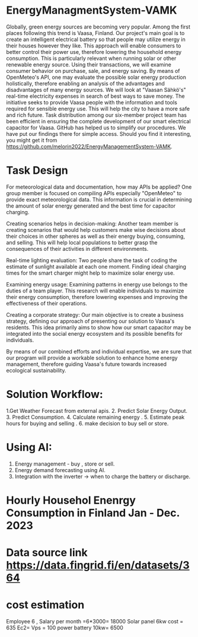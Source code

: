 # EnergyManagmentSystem-VAMK
Globally, green energy sources are becoming very popular. Among the first places following this trend is Vaasa, Finland. Our project's main goal is to create an intelligent electrical battery so that people may utilize energy in their houses however they like. This approach will enable consumers to better control their power use, therefore lowering the household energy consumption. This is particularly relevant when running solar or other renewable energy source.
Using their transactions, we will examine consumer behavior on purchase, sale, and energy saving. By means of OpenMeteo's API, one may evaluate the possible solar energy production holistically, therefore enabling an analysis of the advantages and disadvantages of many energy sources. We will look at "Vaasan Sähkö's" real-time electricity expenses in search of best ways to save money.
The initiative seeks to provide Vaasa people with the information and tools required for sensible energy use. This will help the city to have a more safe and rich future.
Task distribution among our six-member project team has been efficient in ensuring the complete development of our smart electrical capacitor for Vaasa. GitHub has helped us to simplify our procedures. We have put our findings there for simple access. Should you find it interesting, you might get it from https://github.com/melorin2022/EnergyManagementSystem-VAMK.

# Task Design

For meteorological data and documentation, how may APIs be applied? 
One group member is focused on compiling APIs especially "OpenMeteo" to provide exact meteorological data. This information is crucial in determining the amount of solar energy generated and the best time for 
capacitor charging.

Creating scenarios helps in decision-making: Another team member is creating scenarios that would help customers make wise decisions about their choices in other spheres as well as their energy buying, consuming, and selling. This will help local populations to better grasp the consequences of their activities in different environments.

Real-time lighting evaluation:
Two people share the task of coding the estimate of sunlight available at each one moment. Finding ideal charging times for the smart charger might help to maximize solar energy use.

Examining energy usage:
Examining patterns in energy use belongs to the duties of a team player. This research will enable individuals to maximize their energy consumption, therefore lowering expenses and improving the effectiveness of their operations.

Creating a corporate strategy:
Our main objective is to create a business strategy, defining our approach of presenting our solution to Vaasa's residents. This idea primarily aims to show how our smart capacitor may be integrated into the social energy ecosystem and its possible benefits for individuals.

By means of our combined efforts and individual expertise, we are sure that our program will provide a workable solution to enhance home energy management, therefore guiding Vaasa's future towards increased ecological sustainability.

# Solution Workflow:

1.Get Weather Forecast from external apis.
2. Predict Solar Energy Output.
3. Predict Consumption.
4. Calculate remaining energy .
5. Estimate peak hours for buying and selling .
6. make decision to buy sell or store.

# Using AI:

1. Energy management - buy , store or sell.
2. Energy demand forecasting using AI.
3. Integration with the inverter -> when to charge the battery or discharge.
   

# Hourly Househol Enenrgy Consumption in Finland Jan - Dec. 2023
# Data source link https://data.fingrid.fi/en/datasets/364

# cost estimation
Employee 6 , Salary per month =6*3000= 18000
Solar panel 6kw cost = 635
Ec2=
Vps = 100
power battery 10kw= 6500
